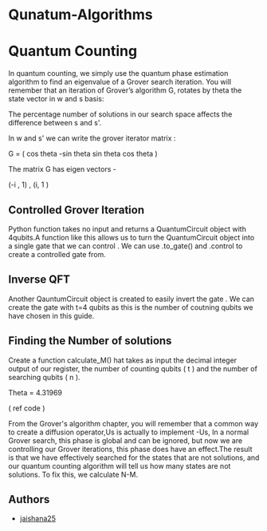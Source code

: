 # Qunatum-Algorithms
# Quantum Counting

In quantum counting, we simply use the quantum phase estimation algorithm to find an eigenvalue of a Grover search iteration. You will remember that an iteration of Grover’s algorithm G, rotates by theta the state vector in w and s  basis:
  

The percentage number of solutions in our search space affects the difference between s and s'. 


In w and s' we can write the grover iterator matrix :

G = ( cos theta  -sin theta 
      sin theta   cos theta )

The matrix G has eigen vectors -

(-i , 1)
, (i, 1 )   





## Controlled Grover Iteration

Python function takes no input and returns a QuantumCircuit object with 4qubits.A function like this allows us to turn the QuantumCircuit object into a single gate that we can control . We can use .to_gate() and .control  to create a controlled gate  from.


## Inverse QFT

Another QauntumCircuit object is created to easily invert the gate . We can create the gate with t=4 qubits as this is the number of coutning qubits we have chosen in this guide.


## Finding the Number of solutions

Create a function calculate_M() hat takes as input the decimal integer output of our register, the number of counting qubits ( 
t
 ) and the number of searching qubits ( 
n
 ).

 Theta = 4.31969

 ( ref code )

 From the Grover's algorithm chapter, you will remember that a common way to create a diffusion operator,Us is actually to implement -Us, In a normal Grover search, this phase is global and can be ignored, but now we are controlling our Grover iterations, this phase does have an effect.The result is that we have effectively searched for the states that are not solutions, and our quantum counting algorithm will tell us how many states are not solutions. To fix this, we calculate N-M.
## Authors

- [jaishana25](https://www.github.com/octokatherine)

